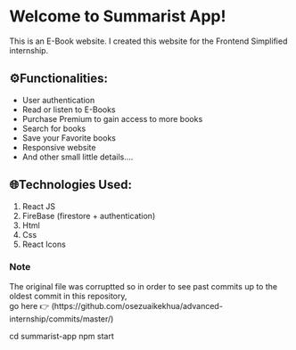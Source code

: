 # Welcome to Summarist App!

This is an E-Book website. I created this website for the Frontend Simplified internship.

## ⚙️Functionalities:


 - User authentication
 - Read or listen to E-Books
 - Purchase Premium to gain access to more books
 - Search for books
 -  Save your Favorite books
 -  Responsive website
 -  And other small little details....
  
  
  

## 🌐Technologies Used:
1. React JS 
2. FireBase (firestore + authentication)
3. Html 
4. Css
5. React Icons

  <h3><b>Note</b></h3>
The original file was corruptted so in order to see past commits up to
the oldest commit in this repository, 
<br>
go here 👉 (https://github.com/osezuaikekhua/advanced-internship/commits/master/)

  
cd summarist-app
npm start


